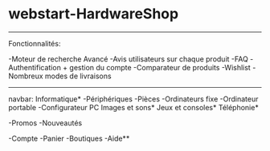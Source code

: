 # webstart-HardwareShop

-----------------------------

Fonctionnalités: <br>

-Moteur de recherche Avancé
-Avis utilisateurs sur chaque produit
-FAQ
-Authentification + gestion du compte
-Comparateur de produits
-Wishlist
-Nombreux modes de livraisons





-------------------------------
navbar:
Informatique*
    -Périphériques
    -Pièces
    -Ordinateurs fixe
    -Ordinateur portable
    -Configurateur PC
Images et sons*
Jeux et consoles*
Téléphonie*

-Promos
-Nouveautés


-Compte
-Panier
-Boutiques
-Aide**